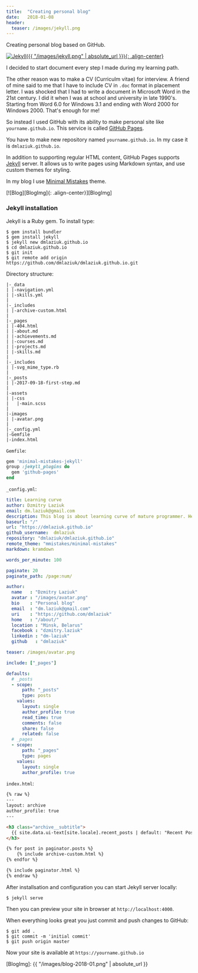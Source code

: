 ```yaml
---
title:  "Creating personal blog"
date:   2018-01-08
header:
  teaser: /images/jekyll.png
---
```

Creating personal blog based on GitHub.

[![Jekyll]({{ "/images/jekyll.png" | absolute_url }}){: .align-center}][Jekyll]

I decided to start document every step I made during my learning path.

The other reason was to make a CV (Curriculm vitae) for interview.
A friend of mine said to me that I have to include CV in `.doc` format in placement letter.
I was shocked that I had to write a document in Microsoft Word in the 21st century.
I did it when I was at school and university in late 1990's.
Starting from Word 6.0 for Windows 3.1 and ending with Word 2000 for Windows 2000.
That's enough for me!

So instead I used GitHub with its ability to make personal site like `yourname.github.io`.
This service is called [GitHub Pages][GitPages].

You have to make new repository named `yourname.github.io`.
In my case it is `dmlaziuk.github.io`.

In addition to supporting regular HTML content, GitHub Pages supports [Jekyll][Jekyll] server.
It allows us to write pages using Markdown syntax, and use custom themes for styling.

In my blog I use [Minimal Mistakes][MM] theme.

[![Blog][BlogImg]{: .align-center}][BlogImg]

### Jekyll installation

Jekyll is a Ruby gem. To install type:

```
$ gem install bundler
$ gem install jekyll
$ jekyll new dmlaziuk.github.io
$ cd dmlaziuk.github.io
$ git init
$ git remote add origin https://github.com/dmlaziuk/dmlaziuk.github.io.git
```

Directory structure:

```
|-_data
| |-navigation.yml
| |-skills.yml
|
|-_includes
| |-archive-custom.html
|
|-_pages
| |-404.html
| |-about.md
| |-achievements.md
| |-courses.md
| |-projects.md
| |-skills.md
|
|-_includes
| |-svg_mime_type.rb
|
|-_posts
| |-2017-09-18-first-step.md
|
|-assets
| |-css
|   |-main.scss
|
|-images
| |-avatar.png
|
|-_config.yml
|-Gemfile
|-index.html
```

`Gemfile`:

```ruby
gem 'minimal-mistakes-jekyll'
group :jekyll_plugins do
  gem 'github-pages'
end
```

`_config.yml`:

```yaml
title: Learning curve
author: Dzmitry Laziuk
email: dm.laziuk@gmail.com
description: This blog is about learning curve of mature programmer. He who tries to compete with newbies in constantly changing environment.
baseurl: "/"
url: "https://dmlaziuk.github.io"
github_username:  dmlaziuk
repository: "dmlaziuk/dmlaziuk.github.io"
remote_theme: "mmistakes/minimal-mistakes"
markdown: kramdown

words_per_minute: 100

paginate: 20
paginate_path: /page:num/

author:
  name   : "Dzmitry Laziuk"
  avatar : "/images/avatar.png"
  bio    : "Personal blog"
  email  : "dm.laziuk@gmail.com"
  uri    : "https://github.com/dmlaziuk"
  home   : "/about/"
  location : "Minsk, Belarus"
  facebook : "dzmitry.laziuk"
  linkedin : "dm-laziuk"
  github   : "dmlaziuk"

teaser: /images/avatar.png

include: ["_pages"]

defaults:
  # _posts
  - scope:
      path: "_posts"
      type: posts
    values:
      layout: single
      author_profile: true
      read_time: true
      comments: false
      share: false
      related: false
  # _pages
  - scope:
      path: "_pages"
      type: pages
    values:
      layout: single
      author_profile: true
```

`index.html`:

```html
{% raw %}
---
layout: archive
author_profile: true
---

<h3 class="archive__subtitle">
  {{ site.data.ui-text[site.locale].recent_posts | default: "Recent Posts" }}
</h3>

{% for post in paginator.posts %}
    {% include archive-custom.html %}
{% endfor %}

{% include paginator.html %}
{% endraw %}
```

After installsation and configuration you can start Jekyll server locally:

```
$ jekyll serve
```

Then you can preview your site in browser at `http://localhost:4000`.

When everything looks great you just commit and push changes to GitHub:

```
$ git add .
$ git commit -m 'initial commit'
$ git push origin master
```

Now your site is available at `https://yourname.github.io`

[GitPages]: https://pages.github.com
[Jekyll]: https://jekyllrb.com
[MM]: https://mmistakes.github.io/minimal-mistakes
[BlogImg]: {{ "/images/blog-2018-01.png" | absolute_url }}
